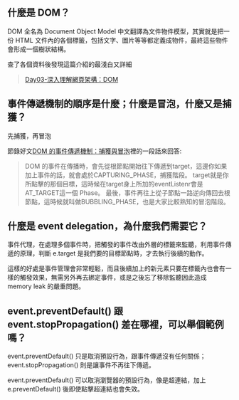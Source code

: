 ## 什麼是 DOM？

DOM 全名為 Document Object Model 中文翻譯為文件物件模型，其實就是把一份 HTML 文件內的各個標籤，包括文字、圖片等等都定義成物件，最終這些物件會形成一個樹狀結構。

查了各個資料後發現這篇介紹的最淺白又詳細
> [Day03-深入理解網頁架構：DOM](https://ithelp.ithome.com.tw/articles/10202689)

## 事件傳遞機制的順序是什麼；什麼是冒泡，什麼又是捕獲？

先捕獲，再冒泡

節錄好文[DOM 的事件傳遞機制：捕獲與冒泡](https://blog.techbridge.cc/2017/07/15/javascript-event-propagation/)裡的一段話來回答: 

> DOM 的事件在傳播時，會先從根節點開始往下傳遞到target，這邊你如果加上事件的話，就會處於CAPTURING_PHASE，捕獲階段。
> target就是你所點擊的那個目標，這時候在target身上所加的eventListenr會是AT_TARGET這一個 Phase。
> 最後，事件再往上從子節點一路逆向傳回去根節點，這時候就叫做BUBBLING_PHASE，也是大家比較熟知的冒泡階段。

## 什麼是 event delegation，為什麼我們需要它？

事件代理，在處理多個事件時，把觸發的事件改由外層的標籤來監聽，利用事件傳遞的原理，判斷 e.target 是我們要的目標節點時，才去執行後續的動作。

這樣的好處是事件管理會非常輕鬆，而且後續加上的新元素只要在標籤內也會有一樣的觸發效果，無需另外再去綁定事件，或是之後忘了移除監聽因此造成 memory leak 的嚴重問題。

## event.preventDefault() 跟 event.stopPropagation() 差在哪裡，可以舉個範例嗎？

event.preventDefault() 只是取消預設行為，跟事件傳遞沒有任何關係；event.stopPropagation() 則是讓事件不再往下傳遞。

event.preventDefault() 可以取消瀏覽器的預設行為，像是超連結，加上 e.preventDefault() 後即使點擊超連結也會失效。
